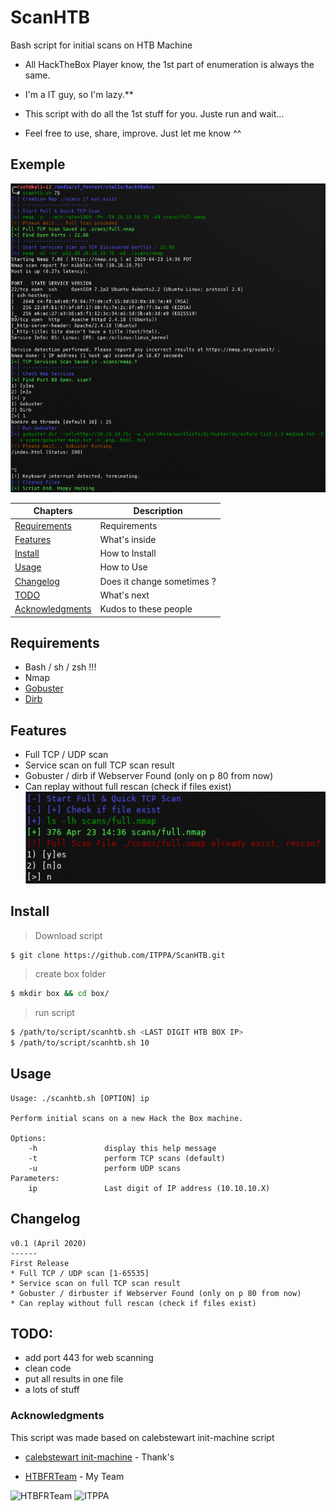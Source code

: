 # ScanHTB

Bash script for initial scans on HTB Machine

 - All HackTheBox Player know, the 1st part of enumeration is always the same.

 - I'm a IT guy, so I'm lazy.**

 - This script with do all the 1st stuff for you. Juste run and wait...

 - Feel free to use, share, improve. Just let me know ^^

## Exemple

![Example](https://github.com/ITPPA/ScanHTB/raw/master/assets/scanhtb-full1.png)


| Chapters                                     | Description                                             |
|----------------------------------------------|---------------------------------------------------------|
| [Requirements](#Requirements)                | Requirements             								 |
| [Features](#Features)              	       | What's inside											 |
| [Install](#Install)                          | How to Install						                     |
| [Usage](#Usage)                              | How to Use 						                     |
| [Changelog](#Changelog)                      | Does it change sometimes ?			                     |
| [TODO](#TODO)                                | What's next						                     |
| [Acknowledgments](#acknowledgments)          | Kudos to these people                                   |

## Requirements

* Bash / sh / zsh !!!
* Nmap
* [Gobuster](https://github.com/OJ/gobuster)
* [Dirb](https://tools.kali.org/web-applications/dirb)

## Features

* Full TCP / UDP scan
* Service scan on full TCP scan result
* Gobuster / dirb if Webserver Found (only on p 80 from now)
* Can replay without full rescan (check if files exist) 
![Replay](https://github.com/ITPPA/ScanHTB/raw/master/assets/scanhtb-exist.png)

## Install

> Download script
```sh
$ git clone https://github.com/ITPPA/ScanHTB.git
```
> create box folder
```sh
$ mkdir box && cd box/
```
> run script 
```sh
$ /path/to/script/scanhtb.sh <LAST DIGIT HTB BOX IP>
$ /path/to/script/scanhtb.sh 10
```

## Usage

```
Usage: ./scanhtb.sh [OPTION] ip

Perform initial scans on a new Hack the Box machine.

Options:
	-h               display this help message
	-t               perform TCP scans (default)
	-u               perform UDP scans
Parameters:
	ip               Last digit of IP address (10.10.10.X)
```

## Changelog

```
v0.1 (April 2020) 
------
First Release
* Full TCP / UDP scan [1-65535]
* Service scan on full TCP scan result
* Gobuster / dirbuster if Webserver Found (only on p 80 from now)
* Can replay without full rescan (check if files exist)
```

## TODO:

* add port 443 for web scanning
* clean code
* put all results in one file
* a lots of stuff

### Acknowledgments

This script was made based on calebstewart init-machine script 

* [calebstewart init-machine](https://github.com/calebstewart/init-machine) - Thank's

* [HTBFRTeam](https://www.hackthebox.eu/home/teams/profile/2054) - My Team

![HTBFRTeam](https://www.hackthebox.eu/badge/team/image/2054)
![ITPPA](http://www.hackthebox.eu/badge/image/6798)

